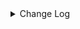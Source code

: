 <details><summary> Change Log </summary>

| Change | Commit | Version |
| --- | --- | --- |
|[Feature][Sink] File support new format: maxwell_json,canal_json,debezium_json  (#9278) (#9336)|https://github.com/apache/seatunnel/commit/a1bfbb20dd| dev |
|[Improve][Connector-V2] Support maxcompute sink writer with timestamp field type (#9234)|https://github.com/apache/seatunnel/commit/a513c495e3| dev |
|[improve] update file connectors config (#9034)|https://github.com/apache/seatunnel/commit/8041d59dc2|2.3.11|
|[Improve] Refactor file enumerator to prevent duplicate put split (#8989)|https://github.com/apache/seatunnel/commit/fdf1beae9c|2.3.11|
|[Improve][File] Add row_delimiter options into text file sink (#9017)|https://github.com/apache/seatunnel/commit/92aa855a34|2.3.11|
|Revert &quot; [improve] update localfile connector config&quot; (#9018)|https://github.com/apache/seatunnel/commit/cdc79e13ad|2.3.10|
| [improve] update localfile connector config (#8765)|https://github.com/apache/seatunnel/commit/def369a85f|2.3.10|
|[Feature][Connector-V2] Add `filename_extension` parameter for read/write file (#8769)|https://github.com/apache/seatunnel/commit/78b23c0ef5|2.3.10|
|[Improve] restruct connector common options (#8634)|https://github.com/apache/seatunnel/commit/f3499a6eeb|2.3.10|
|[Feature][Connector-V2] Support create emtpy file when no data (#8543)|https://github.com/apache/seatunnel/commit/275db78918|2.3.10|
|[Feature][Connector-V2] Support single file mode in file sink (#8518)|https://github.com/apache/seatunnel/commit/e893deed50|2.3.10|
|[Feature][File] Support config null format for text file read (#8109)|https://github.com/apache/seatunnel/commit/2dbf02df47|2.3.9|
|[Improve][API] Unified tables_configs and table_list (#8100)|https://github.com/apache/seatunnel/commit/84c0b8d660|2.3.9|
|[Feature][Restapi] Allow metrics information to be associated to logical plan nodes (#7786)|https://github.com/apache/seatunnel/commit/6b7c53d03c|2.3.9|
|[Improve][Connector-V2] Support read archive compress file (#7633)|https://github.com/apache/seatunnel/commit/3f98cd8a16|2.3.8|
|[Improve][Connector] Add multi-table sink option check (#7360)|https://github.com/apache/seatunnel/commit/2489f6446b|2.3.7|
|[Feature][Core] Support using upstream table placeholders in sink options and auto replacement (#7131)|https://github.com/apache/seatunnel/commit/c4ca74122c|2.3.6|
|[feature][connector-file-local] add save mode function for localfile (#7080)|https://github.com/apache/seatunnel/commit/7b2f538310|2.3.6|
|[Improve][Files] Support write fixed/timestamp as int96 of parquet (#6971)|https://github.com/apache/seatunnel/commit/1a48a9c493|2.3.6|
|[Chore] Fix `file` spell errors (#6606)|https://github.com/apache/seatunnel/commit/2599d3b736|2.3.5|
|[Feature][Connectors-V2][File]support assign encoding for file source/sink (#6489)|https://github.com/apache/seatunnel/commit/d159fbe086|2.3.5|
|Add support for XML file type to various file connectors such as SFTP, FTP, LocalFile, HdfsFile, and more. (#6327)|https://github.com/apache/seatunnel/commit/ec533ecd9a|2.3.5|
|[Feature][OssFile Connector] Make Oss implement source factory and sink factory (#6062)|https://github.com/apache/seatunnel/commit/1a8e9b4554|2.3.4|
|Add multiple table file sink to base (#6049)|https://github.com/apache/seatunnel/commit/085e0e5fc3|2.3.4|
|[Refactor][File Connector] Put Multiple Table File API to File Base Module (#6033)|https://github.com/apache/seatunnel/commit/c324d663b4|2.3.4|
|Support using multiple hadoop account (#5903)|https://github.com/apache/seatunnel/commit/d69d88d1aa|2.3.4|
|[Feature] LocalFile sink support multiple table (#5931)|https://github.com/apache/seatunnel/commit/0fdf45f94d|2.3.4|
|[Feature] LocalFileSource support multiple table|https://github.com/apache/seatunnel/commit/72be6663ad|2.3.4|
|[Improve][Common] Introduce new error define rule (#5793)|https://github.com/apache/seatunnel/commit/9d1b2582b2|2.3.4|
|[Improve][connector-file] unifiy option between file source/sink and update document (#5680)|https://github.com/apache/seatunnel/commit/8d87cf8fc4|2.3.4|
|[Feature][Connector-V2][File] Support read empty directory (#5591)|https://github.com/apache/seatunnel/commit/1f58f224a0|2.3.4|
|Support config column/primaryKey/constraintKey in schema (#5564)|https://github.com/apache/seatunnel/commit/eac76b4e50|2.3.4|
|[Feature] [File Connector]optionrule FILE_FORMAT_TYPE is text/csv ,add parameter BaseSinkConfig.ENABLE_HEADER_WRITE: #5566 (#5567)|https://github.com/apache/seatunnel/commit/0e02db768d|2.3.4|
|[Feature][Connector V2][File] Add config of &#x27;file_filter_pattern&#x27;, which used for filtering files. (#5153)|https://github.com/apache/seatunnel/commit/a3c13e59eb|2.3.3|
| [Feature][ConnectorV2]add file excel sink and source (#4164)|https://github.com/apache/seatunnel/commit/e3b97ae5d2|2.3.2|
|Change file type to file_format_type in file source/sink (#4249)|https://github.com/apache/seatunnel/commit/973a2fae3c|2.3.1|
|Merge branch &#x27;dev&#x27; into merge/cdc|https://github.com/apache/seatunnel/commit/4324ee1912|2.3.1|
|[Improve][Project] Code format with spotless plugin.|https://github.com/apache/seatunnel/commit/423b583038|2.3.1|
|[improve][api] Refactoring schema parse (#4157)|https://github.com/apache/seatunnel/commit/b2f573a13e|2.3.1|
|[Improve][build] Give the maven module a human readable name (#4114)|https://github.com/apache/seatunnel/commit/d7cd601051|2.3.1|
|[Improve][Project] Code format with spotless plugin. (#4101)|https://github.com/apache/seatunnel/commit/a2ab166561|2.3.1|
|[Feature][Connector-V2][File] Support compress (#3899)|https://github.com/apache/seatunnel/commit/55602f6b1c|2.3.1|
|[Feature][Connector] add get source method to all source connector (#3846)|https://github.com/apache/seatunnel/commit/417178fb84|2.3.1|
|[Improve][Connector-V2][File] Improve file connector option rule and document (#3812)|https://github.com/apache/seatunnel/commit/bd76077669|2.3.1|
|[Feature][Shade] Add seatunnel hadoop3 uber (#3755)|https://github.com/apache/seatunnel/commit/5a024bdf8f|2.3.0|
|[Hotfix][OptionRule] Fix option rule about all connectors (#3592)|https://github.com/apache/seatunnel/commit/226dc6a119|2.3.0|
|[Improve][Connector-V2][File] Unified excetion for file source &amp; sink connectors (#3525)|https://github.com/apache/seatunnel/commit/031e8e263c|2.3.0|
|[Feature][Connector-V2][File] Add option and factory for file connectors (#3375)|https://github.com/apache/seatunnel/commit/db286e8631|2.3.0|
|[Improve][Connector-V2][File] Improve code structure (#3238)|https://github.com/apache/seatunnel/commit/dd5c353881|2.3.0|
|[Connector-V2] [ElasticSearch] Add ElasticSearch Source/Sink Factory (#3325)|https://github.com/apache/seatunnel/commit/38254e3f26|2.3.0|
|[Improve][Connector-V2][File] Support parse field from file path (#2985)|https://github.com/apache/seatunnel/commit/0bc12085c2|2.3.0-beta|
|[Improve][connector][file] Support user-defined schema for reading text file (#2976)|https://github.com/apache/seatunnel/commit/1c05ee0d7e|2.3.0-beta|
|[Improve][Connector] Improve write parquet (#2943)|https://github.com/apache/seatunnel/commit/8fd966394b|2.3.0-beta|
|[Fix][Connector-V2] Fix HiveSource Connector read orc table error (#2845)|https://github.com/apache/seatunnel/commit/61720306e7|2.2.0-beta|
|[Improve][Connector-V2] Improve read parquet (#2841)|https://github.com/apache/seatunnel/commit/e19bc82f9b|2.2.0-beta|
|[Bug][Connector-V2] Fix error option (#2775)|https://github.com/apache/seatunnel/commit/488e561eef|2.2.0-beta|
|[Improve][Connector-V2] Refactor local file sink connector code structure (#2655)|https://github.com/apache/seatunnel/commit/6befd599a1|2.2.0-beta|
|[#2606]Dependency management split (#2630)|https://github.com/apache/seatunnel/commit/fc047be69b|2.2.0-beta|
|[chore][connector-common] Rename SeatunnelSchema to SeaTunnelSchema (#2538)|https://github.com/apache/seatunnel/commit/7dc2a27388|2.2.0-beta|
|[Feature][Connector-V2] Local file json support (#2465)|https://github.com/apache/seatunnel/commit/65a92f2496|2.2.0-beta|
|[Feature][Connector-V2] Add local file connector source (#2419)|https://github.com/apache/seatunnel/commit/eff595c452|2.2.0-beta|
|[Improve][Connector-V2] Refactor the package of local file connector (#2403)|https://github.com/apache/seatunnel/commit/a538daed5c|2.2.0-beta|
|[Feature][Connector-V2] Add json file sink &amp; json format (#2385)|https://github.com/apache/seatunnel/commit/dd68c06b0a|2.2.0-beta|
|[Imporve][Connector-V2] Remove redundant type judge logic because of pr #2315 (#2370)|https://github.com/apache/seatunnel/commit/42e8c25e50|2.2.0-beta|
|[Feature][Connector-V2] Support orc file format in file connector (#2369)|https://github.com/apache/seatunnel/commit/f44fe1e033|2.2.0-beta|
|[improve][UT] Upgrade junit to 5.+ (#2305)|https://github.com/apache/seatunnel/commit/362319ff3e|2.2.0-beta|
|[Connector-V2] Add parquet writer in file connector (#2273)|https://github.com/apache/seatunnel/commit/c95cc72cfa|2.2.0-beta|
|[checkstyle] Improved validation scope of MagicNumber (#2194)|https://github.com/apache/seatunnel/commit/6d08b5f369|2.2.0-beta|
|[Connector-V2] Add Hive sink connector v2 (#2158)|https://github.com/apache/seatunnel/commit/23ad4ee735|2.2.0-beta|
|[Connector-V2] Add File Sink Connector (#2117)|https://github.com/apache/seatunnel/commit/e2283da64f|2.2.0-beta|

</details>
